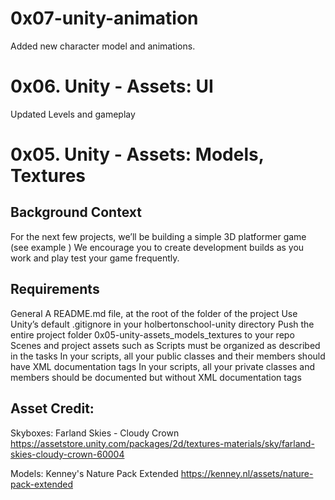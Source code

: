 # 0x07-unity-animation
Added new character model and animations.

# 0x06. Unity - Assets: UI
Updated Levels and gameplay

# 0x05. Unity - Assets: Models, Textures

## Background Context
For the next few projects, we’ll be building a simple 3D platformer game (see example ) We encourage you to create development builds as you work and play test your game frequently.

## Requirements
General
A README.md file, at the root of the folder of the project
Use Unity’s default .gitignore in your holbertonschool-unity directory
Push the entire project folder 0x05-unity-assets_models_textures to your repo
Scenes and project assets such as Scripts must be organized as described in the tasks
In your scripts, all your public classes and their members should have XML documentation tags
In your scripts, all your private classes and members should be documented but without XML documentation tags

## Asset Credit:
Skyboxes: Farland Skies - Cloudy Crown https://assetstore.unity.com/packages/2d/textures-materials/sky/farland-skies-cloudy-crown-60004

Models: Kenney's Nature Pack Extended https://kenney.nl/assets/nature-pack-extended
